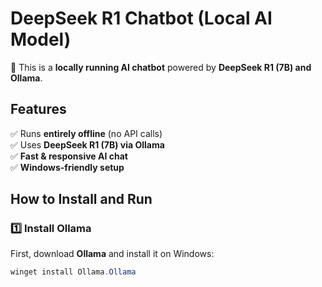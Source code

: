 # DeepSeek R1 Chatbot (Local AI Model)

🚀 This is a **locally running AI chatbot** powered by **DeepSeek R1 (7B) and Ollama**.

## Features
✅ Runs **entirely offline** (no API calls)  
✅ Uses **DeepSeek R1 (7B) via Ollama**  
✅ **Fast & responsive AI chat**  
✅ **Windows-friendly setup**

## How to Install and Run
### 1️⃣ Install Ollama
First, download **Ollama** and install it on Windows:
```powershell
winget install Ollama.Ollama
